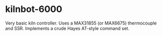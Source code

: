 # kilnbot-6000
Very basic kiln controller.
Uses a MAX31855 (or MAX6675) thermocouple and SSR.
Implements a crude Hayes AT-style command set.

